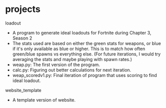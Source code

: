 # projects

loadout
- A program to generate ideal loadouts for Fortnite during Chapter 3, Season 2
- The stats used are based on either the green stats for weapons, or blue if it's only available as blue or higher.
  This is to match how often green/blue spawns vs everything else.
  (For future iterations, I would try averaging the stats and maybe playing with spawn rates.)
- weap.py: The first version of the program.
- calc.py: Figuring out better calculations for next iteration.
- weap_scoredv1.py: Final iteration of program that uses scoring to find ideal loadout.

website_template
- A template version of website.
